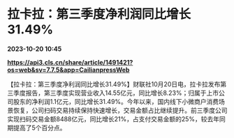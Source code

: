 # 拉卡拉：第三季度净利润同比增长31.49%

**2023-10-20 10:45**

**https://api3.cls.cn/share/article/1491421?os=web&sv=7.7.5&app=CailianpressWeb**

【拉卡拉：第三季度净利润同比增长31.49%】财联社10月20日电，拉卡拉发布第三季度报告，第三季度实现营业收入14.55亿元，同比增长8.23%；归属于上市公司股东的净利润1.1亿元，同比增长31.49%。今年以来，国内线下小微商户消费场景恢复，公司扫码交易持续保持快速增长，交易金额占比继续提升。前三季度公司实现扫码交易金额8488亿元，同比增长21%，占支付交易金额的25%，较去年同期提高了5个百分点。